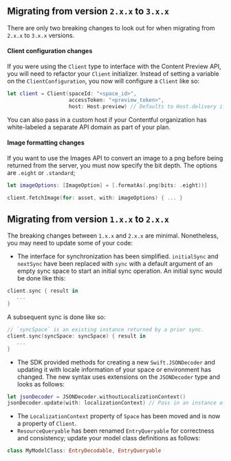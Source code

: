 ## Migrating from version `2.x.x` to `3.x.x`


There are only two breaking changes to look out for when migrating from `2.x.x` to `3.x.x` versions. 

#### Client configuration changes

If you were using the `Client` type to interface with the Content Preview API, you will need to refactor your `Client` initializer. Instead of setting a variable on the `ClientConfiguration`, you now will configure a `Client` like so:

```swift
let client = Client(spaceId: "<space_id>",
                    accessToken: "<preview_token>",
                    host: Host.preview) // Defaults to Host.delivery if omitted.
```

You can also pass in a custom host if your Contentful organization has white-labeled a separate API domain as part of your plan.

#### Image formatting changes

If you want to use the Images API to convert an image to a png before being returned from the server, you must now specify the bit depth. The options are `.eight` or `.standard`;

```swift
let imageOptions: [ImageOption] = [.formatAs(.png(bits: .eight))]

client.fetchImage(for: asset, with: imageOptions) { ... }
```


## Migrating from version `1.x.x` to `2.x.x`

The breaking changes between `1.x.x` and `2.x.x` are minimal. Nonetheless, you may need to update some of your code:

- The interface for synchronization has been simplified. `initialSync` and `nextSync` have been replaced with `sync` with a default argument of an empty sync space to start an initial sync operation. An initial sync would be done like this:
```swift
client.sync { result in
   ...
}
```

A subsequent sync is done like so:

```swift
// `syncSpace` is an existing instance returned by a prior sync.
client.sync(syncSpace: syncSpace) { result in
   ...
}
```

- The SDK provided methods for creating a new `Swift.JSONDecoder` and updating it with locale information of your space or environment has changed. The new syntax uses extensions on the `JSONDecoder` type and looks as follows:
```swift
let jsonDecoder = JSONDecoder.withoutLocalizationContext()
jsonDecoder.update(with: localizationContext) // Pass in an instance of `LocalizationContext`
```

- The `LocalizationContext` property of `Space` has been moved and is now a property of `Client`.
- `ResourceQueryable` has been renamed `EntryQueryable` for correctness and consistency; update your model class definitions as follows:

```swift
class MyModelClass: EntryDecodable, EntryQueryable
```
